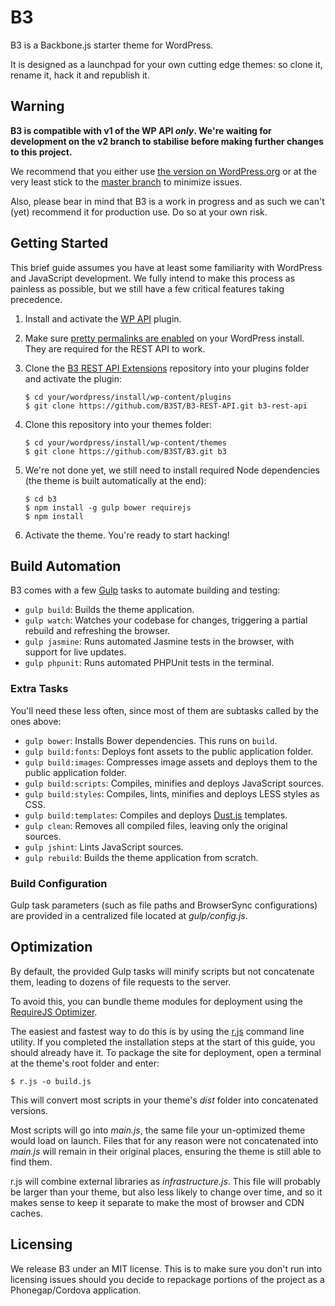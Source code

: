 # B3

B3 is a Backbone.js starter theme for WordPress.

It is designed as a launchpad for your own cutting edge themes: so clone it, rename it, hack it and republish it.

## Warning

**B3 is compatible with v1 of the WP API _only_. We're waiting for development on the v2 branch to stabilise before making further changes to this project.**

We recommend that you either use [the version on WordPress.org](https://wordpress.org/plugins/json-rest-api/) or at the very least stick to the [master branch](https://github.com/WP-API/WP-API) to minimize issues.

Also, please bear in mind that B3 is a work in progress and as such we can't (yet) recommend it for production use. Do so at your own risk.

## Getting Started

This brief guide assumes you have at least some familiarity with WordPress and JavaScript development.  We fully intend to make this process as painless as possible, but we still have a few critical features taking precedence.

1. Install and activate the [WP API](https://wordpress.org/plugins/json-rest-api/) plugin.
2. Make sure [pretty permalinks are enabled](http://codex.wordpress.org/Using_Permalinks) on your WordPress install. They are required for the REST API to work.
3. Clone the [B3 REST API Extensions](https://github.com/B3ST/B3-REST-API) repository into your plugins folder and activate the plugin:

    ```
    $ cd your/wordpress/install/wp-content/plugins
    $ git clone https://github.com/B3ST/B3-REST-API.git b3-rest-api
    ```

4. Clone this repository into your themes folder:

    ```
    $ cd your/wordpress/install/wp-content/themes
    $ git clone https://github.com/B3ST/B3.git b3
    ```

5. We're not done yet, we still need to install required Node dependencies (the theme is built automatically at the end):

    ```
    $ cd b3
    $ npm install -g gulp bower requirejs
    $ npm install
    ```

6. Activate the theme. You're ready to start hacking!

## Build Automation

B3 comes with a few [Gulp](http://gulpjs.com/) tasks to automate building and testing:

* `gulp build`: Builds the theme application.
* `gulp watch`: Watches your codebase for changes, triggering a partial rebuild and refreshing the browser.
* `gulp jasmine`: Runs automated Jasmine tests in the browser, with support for live updates.
* `gulp phpunit`: Runs automated PHPUnit tests in the terminal.

### Extra Tasks

You'll need these less often, since most of them are subtasks called by the ones above:

* `gulp bower`: Installs Bower dependencies. This runs on `build`.
* `gulp build:fonts`: Deploys font assets to the public application folder.
* `gulp build:images`: Compresses image assets and deploys them to the public application folder.
* `gulp build:scripts`: Compiles, minifies and deploys JavaScript sources.
* `gulp build:styles`: Compiles, lints, minifies and deploys LESS styles as CSS.
* `gulp build:templates`: Compiles and deploys [Dust.js](https://linkedin.github.io/dustjs/) templates.
* `gulp clean`: Removes all compiled files, leaving only the original sources.
* `gulp jshint`: Lints JavaScript sources.
* `gulp rebuild`: Builds the theme application from scratch.

### Build Configuration

Gulp task parameters (such as file paths and BrowserSync configurations) are provided in a centralized file located at _gulp/config.js_.

## Optimization

By default, the provided Gulp tasks will minify scripts but not concatenate them, leading to dozens of file requests to the server.

To avoid this, you can bundle theme modules for deployment using the [RequireJS Optimizer](http://requirejs.org/docs/optimization.html).

The easiest and fastest way to do this is by using the [r.js](https://github.com/jrburke/r.js) command line utility. If you completed the installation steps at the start of this guide, you should already have it. To package the site for deployment, open a terminal at the theme's root folder and enter:

```
$ r.js -o build.js
```

This will convert most scripts in your theme's _dist_ folder into concatenated versions.

Most scripts will go into _main.js_, the same file your un-optimized theme would load on launch. Files that for any reason were not concatenated into _main.js_ will remain in their original places, ensuring the theme is still able to find them.

r.js will combine external libraries as _infrastructure.js_. This file will probably be larger than your theme, but also less likely to change over time, and so it makes sense to keep it separate to make the most of browser and CDN caches.

## Licensing

We release B3 under an MIT license. This is to make sure you don't run into licensing issues should you decide to repackage portions of the project as a Phonegap/Cordova application.
